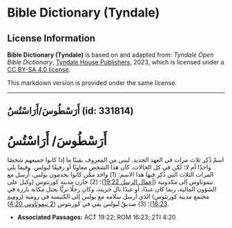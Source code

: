 # Bible Dictionary (Tyndale)

## License Information

**Bible Dictionary (Tyndale)** is based on and adapted from: _Tyndale Open Bible Dictionary_, [Tyndale House Publishers](https://tyndaleopenresources.com/), 2023, which is licensed under a [CC BY-SA 4.0 license](https://creativecommons.org/licenses/by-sa/4.0/legalcode.en).

This markdown version is provided under the same license.



--------------------------------

## أَرَسْطُوسَ/أَرَاسْتُسُ (id: 331814)

أَرَسْطُوسَ/ أَرَاسْتُسُ
========================

اسمٌ ذُكِر ثلاث مرات في العهد الجديد. ليس من المعروف يقينًا ما إذا كانوا جميعهم شخصًا واحدًا أم لا؛ لكن في كل الحالات، كان هذا الشخص معاونًا أو رفيقًا لبولس. وفيما يلي المرات الثلاث التي ذُكِر فيها هذا الاسم: (1\) واحد ممَّن كانوا يخدمون بولس، أُرسل مع تيموثاوس إلى مكدونية ([أعمال الرسل 19:22](https://ref.ly/Acts19:22))؛ (2\) خازن مدينة كورنثوس (وكيل على الشؤون المالية، ربما كان عبدًا، أو عبدًا نال حريته، وكان رجلًا ثريًّا يحتل مكانة بارزة في مجتمع مدينة كورنثوس) الذي أرسل سلامه مع بولس إلى الكنيسة في رومية ([رومية 16:23](https://ref.ly/Rom16:23))؛ (3\) صديقٌ لبولس بقي في كورنثوس ([2 تيموثاوس 4:20](https://ref.ly/2Tim4:20)).

* **Associated Passages:** ACT 19:22; ROM 16:23; 2TI 4:20

